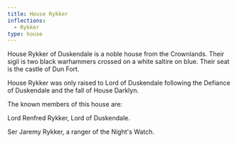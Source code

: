 ```yaml
---
title: House Rykker
inflections:
  - Rykker
type: house
---
```


House Rykker of Duskendale is a noble house from the Crownlands. Their sigil is two black warhammers crossed on a white saltire on blue. Their seat is the castle of Dun Fort.

House Rykker was only raised to Lord of Duskendale following the Defiance of Duskendale and the fall of House Darklyn.

The known members of this house are:

Lord Renfred Rykker, Lord of Duskendale.

Ser Jaremy Rykker, a ranger of the Night's Watch.


